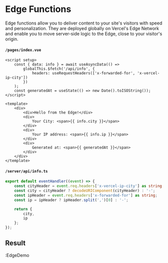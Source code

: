 # Edge Functions

Edge functions allow you to deliver content to your site's visitors with speed and personalization. They are deployed globally on Vercel's Edge Network and enable you to move server-side logic to the Edge, close to your visitor's origin.

#### `/pages/index.vue`

```vue
<script setup>
	const { data: info } = await useAsyncData(() =>
		globalThis.$fetch('/api/info', {
			headers: useRequestHeaders(['x-forwarded-for', 'x-vercel-ip-city'])
		})
	);
	const generatedAt = useState(() => new Date().toISOString());
</script>

<template>
	<div>
		<div>Hello from the Edge!</div>
		<div>
			Your City: <span>{{ info.city }}</span>
		</div>
		<div>
			Your IP address: <span>{{ info.ip }}</span>
		</div>
		<div>
			Generated at: <span>{{ generatedAt }}</span>
		</div>
	</div>
</template>
```

#### `/server/api/info.ts`

```ts
export default eventHandler((event) => {
	const cityHeader = event.req.headers['x-vercel-ip-city'] as string;
	const city = cityHeader ? decodeURIComponent(cityHeader) : '-';
	const ipHeader = event.req.headers['x-forwarded-for'] as string;
	const ip = ipHeader ? ipHeader.split(',')[0] : '-';

	return {
		city,
		ip
	};
});
```

## Result

:EdgeDemo
